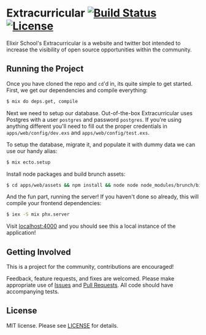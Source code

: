 # Extracurricular [![Build Status][travis-img]][travis] [![License][license-img]][license]

[travis-img]: https://travis-ci.org/elixirschool/extracurricular.svg?branch=master
[travis]: https://travis-ci.org/elixirschool/extracurricular
[license-img]: http://img.shields.io/badge/license-MIT-brightgreen.svg
[license]: http://opensource.org/licenses/MIT

Elixir School's Extracurricular is a website and twitter bot intended to increase the visibility of open source opportunities within the community.

## Running the Project

Once you have cloned the repo and `cd`'d in, its quite simple to get started.
First, we get our dependencies and compile everything:

```bash
$ mix do deps.get, compile
```

Next we need to setup our database.  Out-of-the-box Extracurricular uses Postgres with a user `postgres` and password `postgres`.
If you're using anything different you'll need to fill out the proper credentials in `apps/web/config/dev.exs` and `apps/web/config/test.exs`.

To setup the database, migrate it, and populate it with dummy data we can use our handy alias:

```bash
$ mix ecto.setup
```

Install node packages and build brunch assets:

```bash
$ cd apps/web/assets && npm install && node node node_modules/brunch/bin/brunch build && cd ../../../
```

And the fun part, running the server!  If you haven't done so already, this will compile your frontend dependencies:

```bash
$ iex -S mix phx.server
```

Visit [localhost:4000](localhost:4000) and you should see this a local instance of the application!

## Getting Involved

This is a project for the community, contributions are encouraged!

Feedback, feature requests, and fixes are welcomed.
Please make appropriate use of [Issues][issues] and [Pull Requests][pulls].
All code should have accompanying tests.

[issues]: https://github.com/elixirschool/extracurricular/issues
[pulls]: https://github.com/elixirschool/extracurricular/pulls

## License

MIT license.
Please see [LICENSE][license] for details.

[LICENSE]: https://github.com/elixirschool/extracurricular/blob/master/LICENSE

